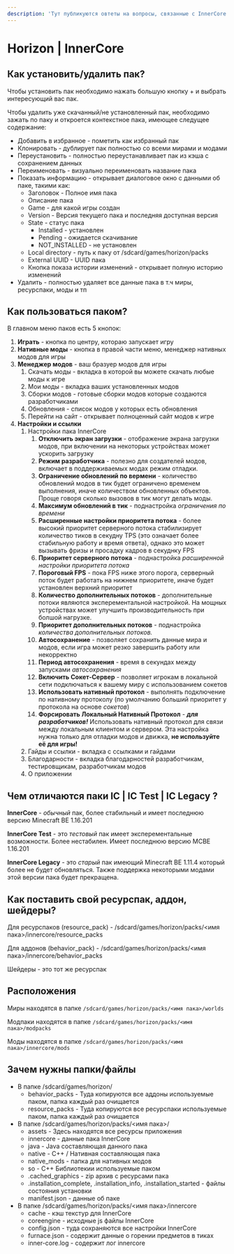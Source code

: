 ```yaml
---
description: 'Тут публикуются овтеты на вопросы, связанные с InnerCore / Horizon'
---
```


# Horizon \| InnerCore

## Как установить/удалить пак?

Чтобы установить пак необходимо нажать большую кнопку + и выбрать интересующий вас пак.

Чтобы удалить уже скачанный/не установленный пак, необходимо зажать по паку и откроется контекстное пака, имеющее следущее содержание: 

* Добавить в избранное - пометить как избранный пак
* Клонировать - дублирует пак полностью со всеми мирами и модами
* Переустановить - полностью переустанавливает пак из кэша с сохранением данных
* Переименовать - визуально переименовать название пака
* Показать информацию - открывает диалоговое окно с данными об паке, такими как:
  * Заголовок - Полное имя пака
  * Описание пака
  * Game - для какой игры создан
  * Version - Версия текущего пака и последняя доступная версия
  * State - статус пака
    * Installed - установлен
    * Pending - ожидается скачивание
    * NOT\_INSTALLED - не установлен
  * Local directory - путь к паку от /sdcard/games/horizon/packs
  * External UUID - UUID пака
  * Кнопка показа истории изменений - открывает полную историю изменений
* Удалить - полностью удаляет все данные пака в т.ч миры, ресурспаки, моды и тп

## Как пользоваться паком?

В главном меню паков есть 5 кнопок:

1. **Играть** - кнопка по центру, котораю запускает игру
2. **Нативные моды** - кнопка в правой части меню, менеджер нативных модов для игры
3. **Менеджер модов** - ваш бразуер модов для игры
   1. Скачать моды - вкладка в которой вы можете скачать любые моды к игре
   2. Мои моды - вкладка ваших установленных модов
   3. Сборки модов - готовые сборки модов которые создаются разработчиками
   4. Обновления - список модов у которых есть обновления
   5. Перейти на сайт - открывает полноценный сайт модов к игре
4. **Настройки и ссылки** 
   1. Настройки пака InnerCore
      1. **Отключить экран загрузки** - отображение экрана загрузки модов, при включении на некоторых устройствах может ускорить загрузку
      2. **Режим разработчика** - полезно для создателей модов, включает в поддерживаемых модах режим отладки.
      3. **Ограничение обновлений по вермени** - количество обновлений модов в тик будет ограничено временем выполнения, иначе количеством обновленных объектов. Проще говоря сколько вызовов в тик могут делать моды.
      4. **Максимум обновлений в тик** - поднастройка _ограничения по времени_
      5. **Расширенные настройки приоритета потока** - более высокий приоритет серверного потока стабилизирует количество тиков в секудну TPS \(это означает более стабильную работу и время ответа\), однако это может вызывать фризы и просадку кадров в секуднку FPS
      6. **Приоритет серверного потока** - поднастройка _расширенной настройки приоритета потока_
      7. **Пороговый FPS** - пока FPS ниже этого порога, серверный поток будет работать на нижнем приоритете, иначе будет установлен верхний приоритет
      8. **Количество дополнительных потоков** - дополнительные потоки являются эксперементальной настройкой. На мощных устройствах может улучшить производительность при болшой нагрузке.
      9. **Приоритет дополнительных потоков** - поднастройка _количества дополнительных потоков._
      10. **Автосохранение** - позволяет сохранить данные мира и модов, если игра может резко завершить работу или некорректно
      11. **Период автосохранения** - время в секундах между запусками _автосохранения_
      12. **Включить Сокет-Сервер** - позволяет игрокам в локальной сети подключаться к вашему миру с использованием сокетов
      13. **Использовать нативный протокол** - выполнять подключение по нативному протоколу \(по умолчанию больший приоритет у протокола на основе _сокетов_\)
      14. **Форсировать Локальный Нативный Протокол** - _**для разработчиков!**_ Использовать нативный протокол для связи между локальным клиентом и сервером. Эта настройка нужна только для отладки модов и движка, **не используйте её для игры!**
   2. Гайды и ссылки - вкладка с ссылками и гайдами
   3. Благодарности - вкладка благодарностей разработчикам, тестировщикам, разработчикам модов
   4. О приложении

## Чем  отличаются паки IC \| IC Test \| IC Legacy ?

**InnerCore** - _обычный_ пак, более стабильный и имеет последнюю версию Minecraft BE 1.16.201

**InnerCore Test** - это _тестовый_ пак имеет эксперементальные возможности. Более нестабилен. Имеет последнюю версию MCBE 1.16.201

**InnerCore Legacy** - это _старый_ пак имеющий Minecraft BE 1.11.4 который более не будет обновляться. Также поддержка некоторыми модами этой версии пака будет прекращена.

## Как поставить свой ресурспак, аддон, шейдеры?

Для ресурспаков \(resource\_pack\) - /sdcard/games/horizon/packs/&lt;имя пака&gt;/innercore/resource\_packs

Для аддонов \(behavior\_pack\) - /sdcard/games/horizon/packs/&lt;имя пака&gt;/innercore/behavior\_packs

Шейдеры - это тот же ресурспак

## Расположения

Миры находятся в папке `/sdcard/games/horizon/packs/<имя пака>/worlds`

Модпаки находятся в папке `/sdcard/games/horizon/packs/<имя пака>/modpacks`

Моды находятся в папке `/sdcard/games/horizon/packs/<имя пака>/innercore/mods`

## Зачем нужны папки/файлы

* В папке /sdcard/games/horizon/
  * behavior\_packs - Туда копируются все аддоны используемые паком, папка каждый раз очищается
  * resource\_packs - Туда копируются все ресурспаки используемые паком, папка каждый раз очищается
* В папке /sdcard/games/horizon/packs/&lt;имя пака&gt;/
  * assets - Здесь находятся все ресурсы приложения
  * innercore - данные пака InnerCore
  * java - Java составляющая данного пака
  * native - C++ / Нативная составляющая пака
  * native\_mods - папка для нативных модов
  * so - C++ Библиотекии используемые паком
  * .cached\_graphics - zip архив с ресурсами пака
  * .installation\_complete, .installation\_info, .installation\_started - файлы состояния установки
  * manifest.json - данные об паке
* В папке /sdcard/games/horizon/packs/&lt;имя пака&gt;/innercore
  * cache - кэш текстур для InnerCore
  * coreengine - исходные js файлы InnerCore
  * config.json - туда сохраняются все настройки InnerCore
  * furnace.json - содержит данные о горении предметов в тиках
  * inner-core.log - содержит лог innercore

